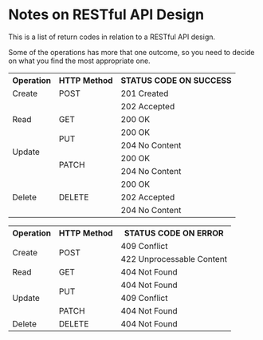 # Notes on RESTful API Design

This is a list of return codes in relation to a RESTful API design.

Some of the operations has more that one outcome, so you need to decide on what you find the most appropriate one.

<table>
<tr><th>Operation</th><th>HTTP Method</th><th>STATUS CODE ON SUCCESS</th></tr>
<tr><td>Create</td><td>POST</td><td>201 Created</td></tr>
<tr><td></td><td></td><td>202 Accepted</td></tr>
<tr><td>Read</td><td>GET</td></td><td>200 OK</td></tr>
<tr><td rowspan=4>Update</td><td rowspan=2>PUT</td><td>200 OK</td></tr>
<tr><td>204 No Content</td></tr>
<tr><td rowspan=2>PATCH</td><td>200 OK</td></tr>
<tr><td>204 No Content</td></tr>
<tr><td rowspan=3>Delete</td><td rowspan=3>DELETE</td><td>200 OK</td></tr>
<tr><td>202 Accepted</td></tr>
<tr><td>204 No Content</td></tr>
</table>

<table>
<tr><th>Operation</th><th>HTTP Method</th><th>STATUS CODE ON ERROR</th></tr>
<tr><td rowspan=2>Create</td><td rowspan=2>POST</td><td>409 Conflict</td></tr>
<tr><td>422 Unprocessable Content</td></tr>
<tr><td>Read</td><td>GET</td></td><td>404 Not Found</td></tr>
<tr><td rowspan=3>Update</td><td rowspan=2>PUT</td><td>404 Not Found</td></tr>
<tr><td>409 Conflict</td></tr>
<tr><td>PATCH</td><td>404 Not Found</td></tr>
<tr><td>Delete</td><td>DELETE</td><td>404 Not Found</td></tr>
</table>
